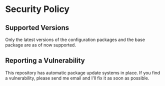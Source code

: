 # Security Policy

## Supported Versions

Only the latest versions of the configuration packages and
the base package are as of now supported.

## Reporting a Vulnerability

This repository has automatic package update systems in place.
If you find a vulnerability, please send me email and I'll fix it as soon as possible.
